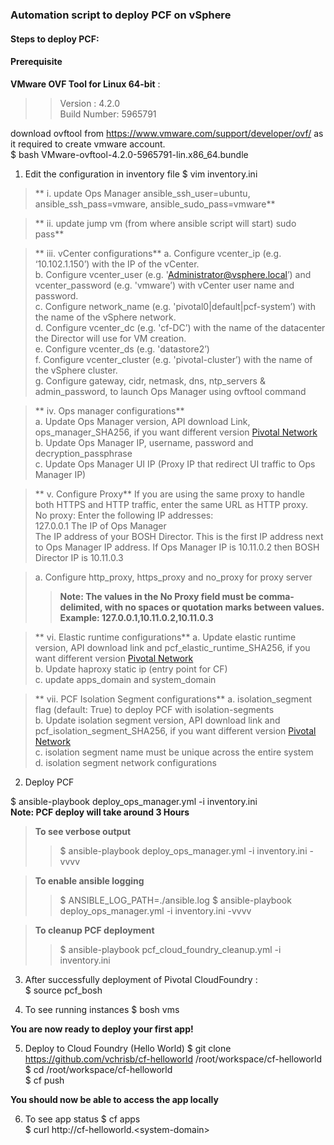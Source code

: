 ### Automation script to deploy PCF on vSphere

#### Steps to deploy PCF:

#### Prerequisite
**VMware OVF Tool for Linux 64-bit** :      
>> Version : 4.2.0           
>> Build Number: 5965791              

download ovftool from  https://www.vmware.com/support/developer/ovf/ as it required to create vmware account.        
$ bash VMware-ovftool-4.2.0-5965791-lin.x86_64.bundle

1. Edit the configuration in inventory file
$ vim inventory.ini             

>** i. update Ops Manager ansible_ssh_user=ubuntu, ansible_ssh_pass=vmware, ansible_sudo_pass=vmware**       

>** ii. update jump vm (from where ansible script will start) sudo pass**          

>** iii. vCenter configurations**
>a. Configure vcenter_ip (e.g. ‘10.102.1.150’) with the IP of the vCenter.         
>b. Configure vcenter_user (e.g. 'Administrator@vsphere.local’) and vcenter_password (e.g. 'vmware’) with vCenter user name and password.        
>c. Configure network_name (e.g. 'pivotal0|default|pcf-system’) with the name of the vSphere network.        
>d. Configure vcenter_dc (e.g. 'cf-DC’) with the name of the datacenter the Director will use for VM creation.      
>e. Configure vcenter_ds (e.g. 'datastore2’)       
>f. Configure vcenter_cluster (e.g. 'pivotal-cluster’) with the name of the vSphere cluster.                   
>g. Configure gateway, cidr, netmask, dns, ntp_servers & admin_password, to launch Ops Manager using ovftool command                         

>** iv. Ops manager configurations**            
>a. Update Ops Manager version, API download Link, ops_manager_SHA256, if you want different version [Pivotal Network](https://network.pivotal.io/)       
>b. Update Ops Manager IP, username, password and decryption_passphrase          
>c. Update Ops Manager UI IP (Proxy IP that redirect UI traffic to Ops Manager IP)                
        
>** v. Configure Proxy**
> If you are using the same proxy to handle both HTTPS and HTTP traffic, enter the same URL as HTTP proxy.        
> No proxy: Enter the following IP addresses:     
>  127.0.0.1 
>  The IP of Ops Manager        
>  The IP address of your BOSH Director. This is the first IP address next to Ops Manager IP address. If Ops Manager IP is 10.11.0.2 then BOSH Director IP is 10.11.0.3        

>a. Configure http_proxy, https_proxy and no_proxy for proxy server        
>> **Note: The values in the No Proxy field must be comma-delimited, with no spaces or quotation marks between values. Example: 127.0.0.1,10.11.0.2,10.11.0.3**                


>** vi. Elastic runtime configurations**
>a. Update elastic runtime version, API download link and pcf_elastic_runtime_SHA256, if you want different version [Pivotal Network](https://network.pivotal.io/)        
>b. Update haproxy static ip (entry point for CF)           
>c. update apps_domain and system_domain        

>** vii. PCF Isolation Segment configurations**
>a. isolation_segment flag (default: True) to deploy PCF with isolation-segments     
>b. Update isolation segment version, API download link and pcf_isolation_segment_SHA256, if you want different version [Pivotal Network](https://network.pivotal.io/)                
>c. isolation segment name must be unique across the entire system     
>d. isolation segment network configurations                 

2. Deploy PCF         

$ ansible-playbook deploy_ops_manager.yml -i inventory.ini                
**Note: PCF deploy will take around 3 Hours**

> **To see verbose output**
>> $ ansible-playbook deploy_ops_manager.yml -i inventory.ini -vvvv           

> **To enable ansible logging**     
>> $ ANSIBLE_LOG_PATH=./ansible.log
>> $ ansible-playbook deploy_ops_manager.yml -i inventory.ini -vvvv       

> **To cleanup PCF deployment**   
>> $ ansible-playbook pcf_cloud_foundry_cleanup.yml -i inventory.ini            

3. After successfully deployment of Pivotal CloudFoundry :          
$ source pcf_bosh

4. To see running instances
$ bosh vms                       

**You are now ready to deploy your first app!**           
 
5. Deploy to Cloud Foundry (Hello World)
$ git clone https://github.com/vchrisb/cf-helloworld /root/workspace/cf-helloworld          
$ cd /root/workspace/cf-helloworld             
$ cf push             

**You should now be able to access the app locally**                   

6. To see app status
$ cf apps       
$ curl http://cf-helloworld.<system-domain\>           

